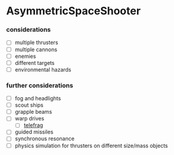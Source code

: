 # AsymmetricSpaceShooter

### considerations
 - [ ] multiple thrusters
 - [ ] multiple cannons
 - [ ] enemies
 - [ ] different targets
 - [ ] environmental hazards
 
### further considerations
 - [ ] fog and headlights
 - [ ] scout ships
 - [ ] grapple beams
 - [ ] warp drives
   - [ ] [telefrag](https://wiki.teamfortress.com/wiki/Telefrag)
 - [ ] guided missiles
 - [ ] synchronous resonance
 - [ ] physics simulation for thrusters on different size/mass objects

